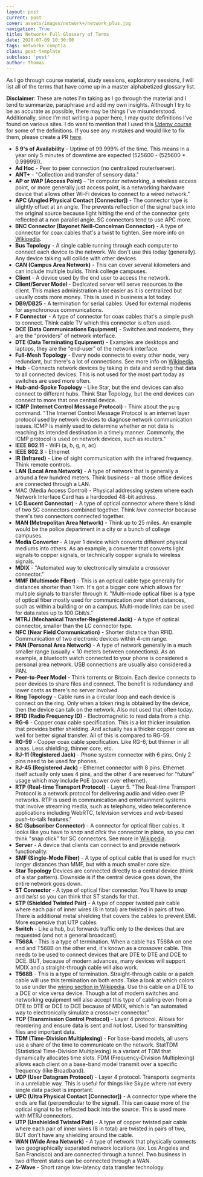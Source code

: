 ```yaml
---
layout: post
current: post
cover: assets/images/network+/network_plus.jpg
navigation: True
title: Network+ Full Glossary of Terms
date: 2020-07-09 10:30:00
tags: network+ comptia
class: post-template
subclass: 'post'
author: thomas
---
```


As I go through course material, study sessions, exploratory sessions, I will list all of the terms that have come up in a master alphabetized glossary list.

**Disclaimer**: These are notes I'm taking as I go through the material and I tend to summarize, paraphrase and add my own insights. Although I try to be as accurate as possible, there may be things I've misunderstood. Additionally, since I'm not writing a paper here, I may quote definitions I've found on various sites. I do want to mention that I used this [Udemy course](https://www.udemy.com/course/networkplus/learn/lecture/9596690) for some of the definitions. If you see any mistakes and would like to fix them, please create a PR [here](https://github.com/thomashzhang/thomaszhang.com).

- **5 9's of Availability** - Uptime of 99.999% of the time. This means in a year only 5 minutes of downtime are expected (525600 - (525600 * 0.99999)).
- **Ad Hoc** - Peer to peer connection (no centralized router/server).
- **ANT+** - "Collection and transfer of sensory data."
- **AP or WAP (Access Point)** - "In computer networking, a wireless access point, or more generally just access point, is a networking hardware device that allows other Wi-Fi devices to connect to a wired network."
- **APC (Angled Physical Contact [Connector])** - The connector type is slightly offset at an angle. The prevents reflection of the signal back into the original source because light hitting the end of the connector gets reflected at a non parallel angle. SC connectors tend to use APC more.
- **BNC Connector (Bayonet Neill-Concelman Connector)** - A type of connector for coax cables that's a twist to tighten. See more info on [Wikipedia](https://en.wikipedia.org/wiki/BNC_connector).
- **Bus Topology** - A single cable running through each computer to connect each device to the network. We don't use this today (generally). Any device talking will collide with other devices.
- **CAN (Campus Area Network)** - This can cover several kilometers and can include multiple builds. Think college campuses. 
- **Client** - A device used by the end user to access the network.
- **Client/Server Model** - Dedicated server will serve resources to the client. This makes administration a lot easier as it is centralized but usually costs more money. This is used in business a lot today.
- **DB9/DB25** - A termination for serial cables. Used for external modems for asynchronous communications.
- **F Connector** - A type of connector for coax cables that's a simple push to connect. Think cable TV which this connector is often used.
- **DCE (Data Communications Equipment)** - Switches and modems, they are the "providers" of network interface.
- **DTE (Data Terminating Equipment)** - Examples are desktops and laptops, they are the "end-user" of the network interface.
- **Full-Mesh Topology** - Every node connects to every other node, very redundant, but there's a lot of connections. See more info on [Wikipedia](https://en.wikipedia.org/wiki/F_connector).
- **Hub** - Connects network devices by taking in data and sending that data to all connected devices. This is not used for the most part today as switches are used more often.
- **Hub-and-Spoke Topology** - Like Star, but the end devices can also connect to different hubs. Think Star Topology, but the end devices can connect to more that one central device.
- **ICMP (Internet Control Message Protocol)** - Think about the `ping` command. "The Internet Control Message Protocol is an internet layer protocol used by network devices to diagnose network communication issues. ICMP is mainly used to determine whether or not data is reaching its intended destination in a timely manner. Commonly, the ICMP protocol is used on network devices, such as routers."
- **IEEE 802.11** - WiFi (a, b, g, n, ac)
- **IEEE 802.3** - Ethernet
- **IR (Infrared)** - Line of sight communication with the infrared frequency. Think remote controls.
- **LAN (Local Area Network)** - A type of network that is generally a around a few hundred meters. Think business - all those office devices are connected through a LAN.
- MAC (Media Access Control) - Physical addressing system where each Network Interface Card has a hardcoded 48-bit address.
- **LC (Lucent Connector)** - A type of optical connector where there's kind of two SC connectors combined together. Think *love connector* because there's two connectors connected together.
- **MAN (Metropolitan Area Network)** - Think up to 25 miles. An example would be the police department in a city or a bunch of college campuses.
- **Media Converter** - A layer 1 device which converts different physical mediums into others. As an example, a converter that converts light signals to copper signals, or technically copper signals to wireless signals.
- **MDIX** - "Automated way to electronically simulate a crossover connector."
- **MMF (Multimode Fiber)** - This is an optical cable type generally for distances shorter than 1 km. It's got a bigger core which allows for multiple signals to transfer through it. "Multi-mode optical fiber is a type of optical fiber mostly used for communication over short distances, such as within a building or on a campus. Multi-mode links can be used for data rates up to 100 Gbit/s."
- **MTRJ (Mechanical Transfer-Registered Jack)** - A type of optical connector, smaller than the LC connector type.
- **NFC (Near Field Communication)** - Shorter distance than RFID. Communication of two electronic devices within 4-cm range.
- **PAN (Personal Area Network)** - A type of network generally in a much smaller range (usually < 10 meters between connections). As an example, a bluetooth watch connected to your phone is considered a personal area network. USB connections are usually also considered a PAN.
- **Peer-to-Peer Model** - Think torrents or Bitcoin. Each device connects to peer devices to share files and connect. The benefit is redundancy and lower costs as there's no server involved. 
- **Ring Topology** - Cable runs in a circular loop and each device is connect on the ring. Only when a token ring is obtained by the device, then the device can talk on the network. Also not used that often today.
- **RFID (Radio Frequency ID)** - Electromagnetic to read data from a chip.
- **RG-6** - Copper coax cable specification. This is a lot thicker insulation that provides better shielding. And actually has a thicker copper core as well for better signal transfer. All of this is compared to RG-59.
- **RG-59** - Copper coax cable specification. Like RG-6, but thinner in all areas. Less shielding, thinner core, etc.
- **RJ-11 (Registered Jack)** - Phone system connector with 6 pins. Only 2 pins need to be used for phones.
- **RJ-45 (Registered Jack)** - Ethernet connector with 8 pins. Ethernet itself actually only uses 4 pins, and the other 4 are reserved for "future" usage which may include PoE (power over ethernet).
- **RTP (Real-time Transport Protocol)** - Layer 5. "The Real-time Transport Protocol is a network protocol for delivering audio and video over IP networks. RTP is used in communication and entertainment systems that involve streaming media, such as telephony, video teleconference applications including WebRTC, television services and web-based push-to-talk features."
- **SC (Subscriber Connector)** - A connector for optical fiber cables. It looks like you have to *snap* and *click* the connector in place, so you can think "snap click" for SC connectors. See more in [Wikipedia](https://en.wikipedia.org/wiki/Optical_fiber_connector).
- **Server** - A device that clients can connect to and provide network functionality.
- **SMF (Single-Mode Fiber)** - A type of optical cable that is used for much longer distances than MMF, but with a much smaller core size.
- **Star Topology** Devices are connected directly to a central device (think of a star pattern). Downside is if the central device goes down, the entire network goes down.
- **ST Connector** - A type of optical fiber connector. You'll have to *snap* and *twist* so you can think that ST stands for that.
- **STP (Shielded Twisted Pair)** - A type of copper twisted pair cable where each pair of inner wires (8 in total) are twisted in pairs of two. There is additional metal shielding that covers the cables to prevent EMI. More expensive that UTP cables.
- **Switch** - Like a hub, but forwards traffic only to the devices that are requested (and not a general broadcast).
- **T568A** - This is a type of termination. When a cable has T568A on one end and T568B on the other end, it's known as a crossover cable. This needs to be used to connect devices that are DTE to DTE and DCE to DCE. BUT, because of modern advances, many devices will support MDIX and a straight-through cable will also work.
- **T568B** - This is a type of termination. Straight-through cable or a patch cable will use this termination on both ends. Take a look at which colors to use under the [wiring section in Wikipedia](https://en.wikipedia.org/wiki/TIA/EIA-568). Use this cable on a DTE to a DCE or vice versa device. Though a lot of modern switches and networking equipment will also accept this type of cabling even from a DTE to DTE or DCE to DCE because of MDIX, which is "an automated way to electronically simulate a crossover connector."
- **TCP (Transmission Control Protocol)** - Layer 4 protocol. Allows for reordering and ensure data is sent and not lost. Used for transmitting files and important data.
- **TDM (Time-Division Multiplexing)** - For base-band models, all users use a share of the time to communicate on the network. StatTDM (Statistical Time-Division Multiplexing) is a variant of TDM that dynamically allocates time slots. FDM (Frequency-Division Multiplexing) allows each client on a base-band model transmit over a specific frequency (like Broadband).
- **UDP (User Datagram Protocol)** - Layer 4 protocol. Transports segments in a unreliable way. This is useful for things like Skype where not every single data packet is important.
- **UPC (Ultra Physical Contact [Connector])** - A connector type where the ends are flat (perpendicular to the signal). This can cause more of the optical signal to be reflected back into the source. This is used more with MTRJ connectors.
- **UTP (Unshielded Twisted Pair)** - A type of copper twisted pair cable where each pair of inner wires (8 in total) are twisted in pairs of two, BUT don't have any shielding around the cable.
- **WAN (Wide Area Network)** - A type of network that physically connects two geographically separated network locations (ex. Los Angeles and San Francisco) and are connected through a tunnel. Two business in two different states can be connected through a WAN.
- **Z-Wave** - Short range low-latency data transfer technology.